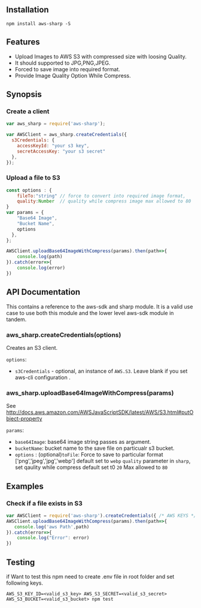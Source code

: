 ## Installation

`npm install aws-sharp -S`

## Features

 * Upload Images to AWS S3 with compressed  size with loosing Quality.
 * It should supported to JPG,PNG,JPEG.
 * Forced to save image into required format.
 * Provide  Image Quality Option While Compress.


## Synopsis

### Create a client

```js
var aws_sharp = require('aws-sharp');

var AWSClient = aws_sharp.createCredentials({
  s3Credentials: {
    accessKeyId: "your s3 key",
    secretAccessKey: "your s3 secret"
  },
});
```

### Upload a file to S3

```js
const options : {
    fileTo:"string" // force to convert into required image format,
    quality:Number  // quality while compress image max allowed to 80
}
var params = {
    "Base64 Image",
    "Bucket Name",
    options
  },
};

AWSClient.uploadBase64ImageWithCompress(params).then(path=>{
    console.log(path)
}).catch(error=>{
    console.log(error)
})
```

## API Documentation


This contains a reference to the aws-sdk and sharp module. It is a valid use case to use
both this module and the lower level aws-sdk module in tandem.

### aws_sharp.createCredentials(options)

Creates an S3 client.

`options`:

 * `s3Credentials` - optional, an instance of `AWS.S3`. Leave blank if you set aws-cli configuration .




### aws_sharp.uploadBase64ImageWithCompress(params)

See http://docs.aws.amazon.com/AWSJavaScriptSDK/latest/AWS/S3.html#putObject-property

`params`:

 * `base64Image`: base64 image string passes as argument.
 * `bucketName`: bucket name  to the save file on particualr s3 bucket.
 *  `options` : (optional)`toFile`: Force to save to particular format ['png','jpeg','jpg','webp']   default set to `webp`
                `quality` parameter in `sharp`, set qaulity while compress default set t0 `20` Max allowed to `80`


## Examples

### Check if a file exists in S3


```js
var AWSClient = require('aws-sharp').createCredentials({ /* AWS KEYS */ });
AWSClient.uploadBase64ImageWithCompress(params).then(path=>{
   console.log('aws Path',path)
}).catch(error=>{
    console.log("Error": error)
})
```

## Testing

if Want to test this npm need to create .env file in root folder and set following keys.

`AWS_S3_KEY_ID=<valid_s3_key> AWS_S3_SECRET=<valid_s3_secret> AWS_S3_BUCKET=<valid_s3_bucket> npm test`


